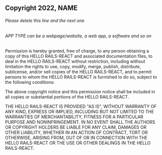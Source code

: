 ## Copyright 2022, NAME

###### Please delete this line and the next one
###### APP TYPE can be a webpage/website, a web app, a software and so on

Permission is hereby granted, free of charge, to any person obtaining a copy of this HELLO RAILS-REACT and associated documentation files, to deal in the HELLO RAILS-REACT without restriction, including without limitation the rights to use, copy, modify, merge, publish, distribute, sublicense, and/or sell copies of the HELLO RAILS-REACT, and to permit persons to whom the HELLO RAILS-REACT is furnished to do so, subject to the following conditions:

The above copyright notice and this permission notice shall be included in all copies or substantial portions of the HELLO RAILS-REACT.

THE HELLO RAILS-REACT IS PROVIDED "AS IS", WITHOUT WARRANTY OF ANY KIND, EXPRESS OR IMPLIED, INCLUDING BUT NOT LIMITED TO THE WARRANTIES OF MERCHANTABILITY, FITNESS FOR A PARTICULAR PURPOSE AND NONINFRINGEMENT. IN NO EVENT SHALL THE AUTHORS OR COPYRIGHT HOLDERS BE LIABLE FOR ANY CLAIM, DAMAGES OR OTHER LIABILITY, WHETHER IN AN ACTION OF CONTRACT, TORT OR OTHERWISE, ARISING FROM, OUT OF OR IN CONNECTION WITH THE HELLO RAILS-REACT OR THE USE OR OTHER DEALINGS IN THE HELLO RAILS-REACT.